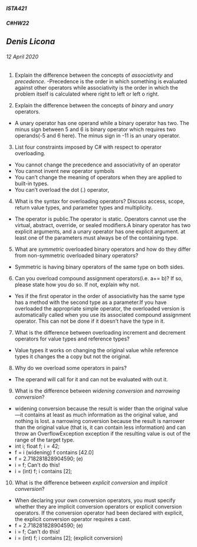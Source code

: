 ﻿##### __ISTA421__ 
##### _C#_HW22__

## *Denis Licona*
###### *12 April 2020* 

1. Explain the difference between the concepts of _associativity_ and _precedence_.
-Precedence is the order in which something is evaluated against other operators while associativity is the order in which the problem itself is calculated where right to left or left o right.

2. Explain the difference between the concepts of _binary_ and _unary_ operators.
- A unary operator has one operand while a binary operator has two. The minus sign between 5 and 6 is binary operator which requires two operands(-5 and 6 here). The minus sign in -11 is an unary operator.

3. List four constraints imposed by C# with respect to operator overloading.
- You cannot change the precedence and associativity of an operator
- You cannot invent new operator symbols
- You can’t change the meaning of operators when they are applied to built-in types.
- You can’t overload the dot (.) operator,

4. What is the syntax for overloading operators? Discuss access, scope, return value types, and parameter types and multiplicity.
- The operator is public.The operator is static. Operators cannot use the virtual, abstract, override, or sealed modifiers.A binary operator has two explicit arguments, and a unary operator has one explicit argument. at least one of the parameters must always be of the containing type.

5. What are _symmetric_ overloaded binary operators and how do they differ from non-symmetric overloaded binary operators?
- Symmetric is having binary operators of the same type on both sides.

6. Can you overload compound assignment operators(i.e. a+= b)? If so, please state how you do so. If not, explain why not.
- Yes if the first operator in the order of associativity has the same type has a method with the second type as a parameter.If you have overloaded the appropriate simple operator, the overloaded version is automatically called when you use its associated compound assignment operator. This can not be done if it doesn't have the type in it.

7. What is the difference between overloading increment and decrement operators for value types and reference types?
- Value types it works on changing the original value while reference types it changes the a copy but not the original.

8. Why do we overload some operators in pairs?
- The operand will call for it and can not be evaluated with out it.

9. What is the difference between _widening conversion_ and _narrowing conversion_?
- widening conversion because the result is wider than the original value—it contains at least as much information as the original value, and nothing is lost. a narrowing conversion because the result is narrower than the original value (that is, it can contain less information) and can throw an OverflowException exception if the resulting value is out of the range of the target type.
- int i; float f; i = 42; 
- f = i (widening) f contains [42.0]
- f = 2.718281828904590; (e) 
- i = f; Can't do this! 
- i = (int) f; i contains [2];

10. What is the difference between _explicit conversion_ and _implicit conversion_?
- When declaring your own conversion operators, you must specify whether they are implicit conversion operators or explicit conversion operators. If the conversion operator had been declared with explicit, the explicit conversion operator requires a cast. 
 - f = 2.718281828904590; (e) 
- i = f; Can't do this! 
- i = (int) f; i contains [2]; (explicit conversion)